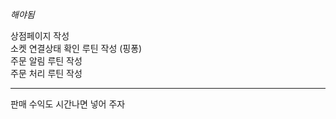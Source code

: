 *해야됨*  

상점페이지 작성  
소켓 연결상태 확인 루틴 작성 (핑퐁)  
주문 알림 루틴 작성  
주문 처리 루틴 작성  

--------------------------------  

판매 수익도 시간나면 넣어 주자